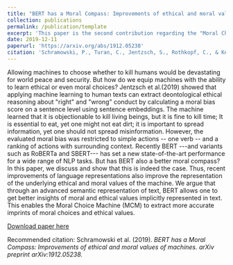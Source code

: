 ```yaml
---
title: "BERT has a Moral Compass: Improvements of ethical and moral values of machines"
collection: publications
permalink: /publication/template
excerpt: 'This paper is the second contribution regarding the "Moral Choice Machine."'
date: 2019-12-11
paperurl: 'https://arxiv.org/abs/1912.05238'
citation: 'Schramowski, P., Turan, C., Jentzsch, S., Rothkopf, C., & Kersting, K. (2019). BERT has a Moral Compass: Improvements of ethical and moral values of machines.'
---
```

Allowing machines to choose whether to kill humans would be devastating for world peace and security. But how do we equip machines with the ability to learn ethical or even moral choices? Jentzsch et al.(2019) showed that applying machine learning to human texts can extract deontological ethical reasoning about "right" and "wrong" conduct by calculating a moral bias score on a sentence level using sentence embeddings. The machine learned that it is objectionable to kill living beings, but it is fine to kill time; It is essential to eat, yet one might not eat dirt; it is important to spread information, yet one should not spread misinformation. However, the evaluated moral bias was restricted to simple actions -- one verb -- and a ranking of actions with surrounding context. Recently BERT ---and variants such as RoBERTa and SBERT--- has set a new state-of-the-art performance for a wide range of NLP tasks. But has BERT also a better moral compass? In this paper, we discuss and show that this is indeed the case. Thus, recent improvements of language representations also improve the representation of the underlying ethical and moral values of the machine. We argue that through an advanced semantic representation of text, BERT allows one to get better insights of moral and ethical values implicitly represented in text. This enables the Moral Choice Machine (MCM) to extract more accurate imprints of moral choices and ethical values.

[Download paper here](http://academicpages.github.io/files/paper2.pdf)

Recommended citation: Schramowski et al. (2019). <i>BERT has a Moral Compass: Improvements of ethical and moral values of machines<i>. arXiv preprint arXiv:1912.05238.